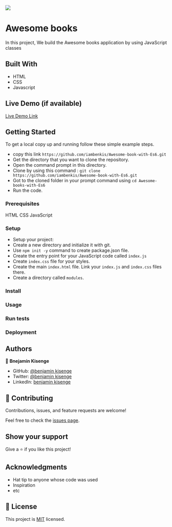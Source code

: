 ![](https://img.shields.io/badge/Microverse-blueviolet)

# Awesome books
 
In this project, We build the Awesome books application by using JavaScript classes

## Built With

* HTML
* CSS
* Javascript 

## Live Demo (if available)

[Live Demo Link](https://livedemo.com)


## Getting Started

To get a local copy up and running follow these simple example steps.
* copy this link ```https://github.com/iambenkis/Awesome-book-with-Es6.git```
* Get the directory that you want to clone the repository.
* Open the command prompt in this directory.
* Clone by using this command : ```git clone https://github.com/iambenkis/Awesome-book-with-Es6.git```
* Got to the cloned folder in your prompt command using ```cd Awesome-books-with-Es6```
* Run the code.

### Prerequisites

HTML CSS JavaScript

### Setup
  - Setup your project:
  - Create a new directory and initialize it with git.
  - Use `npm init -y` command to create package.json file.
  - Create the entry point for your JavaScript code called `index.js`
  - Create `index.css` file for your styles.
  - Create the main `index.html` file. Link your `index.js` and `index.css` files there.
  - Create a directory called `modules`.
  
### Install

### Usage

### Run tests

### Deployment



## Authors

👤 **Bnejamin Kisenge**

* GitHub: [@benjamin kisenge](https://github.com/iambenkis)
* Twitter: [@benjamin kisenge](https://twitter.com/iambenkis)
* LinkedIn: [benjamin kisenge](https://www.linkedin.com/in/ben-kisenge/)

## 🤝 Contributing

Contributions, issues, and feature requests are welcome!

Feel free to check the [issues page](../../issues/).

## Show your support

Give a ⭐️ if you like this project!

## Acknowledgments

- Hat tip to anyone whose code was used
- Inspiration
- etc

## 📝 License

This project is [MIT](./MIT.md) licensed.
